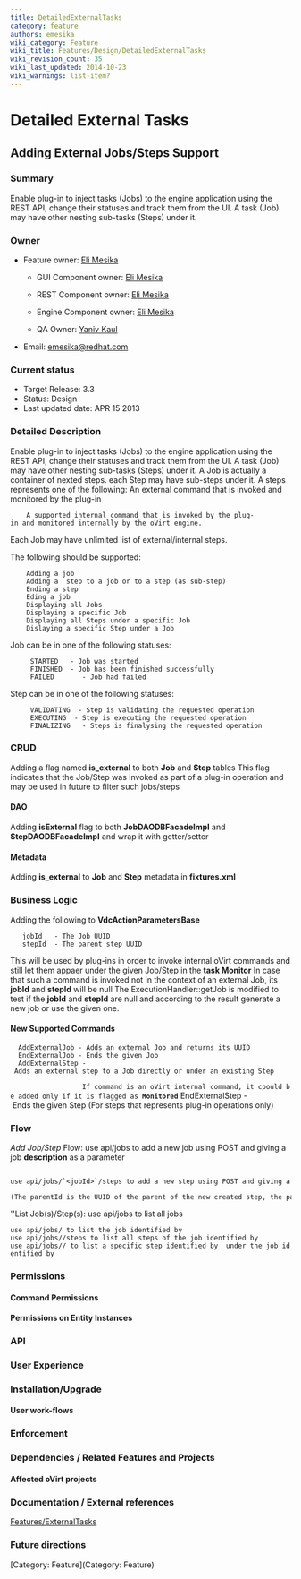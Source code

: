 ```yaml
---
title: DetailedExternalTasks
category: feature
authors: emesika
wiki_category: Feature
wiki_title: Features/Design/DetailedExternalTasks
wiki_revision_count: 35
wiki_last_updated: 2014-10-23
wiki_warnings: list-item?
---
```


# Detailed External Tasks

## Adding External Jobs/Steps Support

### Summary

Enable plug-in to inject tasks (Jobs) to the engine application using the REST API, change their statuses and track them from the UI. A task (Job) may have other nesting sub-tasks (Steps) under it.

### Owner

*   Feature owner: [ Eli Mesika](User:emesika)

    * GUI Component owner: [ Eli Mesika](User:emesika)

    * REST Component owner: [ Eli Mesika](User:emesika)

    * Engine Component owner: [ Eli Mesika](User:emesika)

    * QA Owner: [ Yaniv Kaul](User:ykaul)

*   Email: emesika@redhat.com

### Current status

*   Target Release: 3.3
*   Status: Design
*   Last updated date: APR 15 2013

### Detailed Description

Enable plug-in to inject tasks (Jobs) to the engine application using the REST API, change their statuses and track them from the UI. A task (Job) may have other nesting sub-tasks (Steps) under it. A Job is actually a container of nexted steps. each Step may have sub-steps under it. A steps represents one of the following:
 An external command that is invoked and monitored by the plug-in

        A supported internal command that is invoked by the plug-in and monitored internally by the oVirt engine.

Each Job may have unlimited list of external/internal steps.

The following should be supported:

        Adding a job
        Adding a  step to a job or to a step (as sub-step)
        Ending a step 
        Eding a job
        Displaying all Jobs
        Displaying a specific Job
        Displaying all Steps under a specific Job
        Dislaying a specific Step under a Job

Job can be in one of the following statuses:

         STARTED   - Job was started
         FINISHED  - Job has been finished successfully
         FAILED       - Job had failed 

Step can be in one of the following statuses:

         VALIDATING  - Step is validating the requested operation
         EXECUTING  - Step is executing the requested operation
         FINALIZING   - Steps is finalysing the requested operation

### CRUD

Adding a flag named **is_external** to both **Job** and **Step** tables
This flag indicates that the Job/Step was invoked as part of a plug-in operation and may be used in future to filter such jobs/steps

#### DAO

Adding **isExternal** flag to both **JobDAODBFacadeImpl** and **StepDAODBFacadeImpl** and wrap it with getter/setter

#### Metadata

Adding **is_external** to **Job** and **Step** metadata in **fixtures.xml**

### Business Logic

Adding the following to **VdcActionParametersBase**

       jobId   - The Job UUID
       stepId  - The parent step UUID

This will be used by plug-ins in order to invoke internal oVirt commands and still let them appaer under the given Job/Step in the **task Monitor**
In case that such a command is invoked not in the context of an external Job, its **jobId** and **stepId** will be null
 The ExecutionHandler::getJob is modified to test if the **jobId** and **stepId** are null and according to the result generate a new job or use the given one.

#### New Supported Commands

      AddExternalJob - Adds an external Job and returns its UUID
      EndExternalJob - Ends the given Job
      AddExternalStep - Adds an external step to a Job directly or under an existing Step
`                  If command is an oVirt internal command, it cpould be added only if it is flagged as `**`Monitored`**
      EndExternalStep - Ends the given Step (For steps that represents plug-in operations only)

### Flow

*Add Job/Step* Flow:
 use api/jobs to add a new job using POST and giving a job **description** as a parameter

      use api/jobs/`<jobId>`/steps to add a new step using POST and giving a step `**`parentId`**` , `**`parentType`**`, `**`description`**` and `**`status`**` as parameters
      (The parentId is the UUID of the parent of the new created step, the parentType may be `**`Job`**` or `**`Step`**`)

''List Job(s)/Step(s):
 use api/jobs to list all jobs

`use api/jobs/`<jobId>` to list the job identified by `<jobId>
`use api/jobs/`<jobId>`/steps to list all steps of the job identified by `<jobId>
`use api/jobs/`<jobId>`/`<stepId>` to list a specific step identified by `<stepId>` under the job identified by `<jobId>

### Permissions

#### Command Permissions

#### Permissions on Entity Instances

### API

### User Experience

### Installation/Upgrade

#### User work-flows

### Enforcement

### Dependencies / Related Features and Projects

#### Affected oVirt projects

### Documentation / External references

[Features/ExternalTasks](Features/ExternalTasks)

### Future directions

[Category: Feature](Category: Feature)
